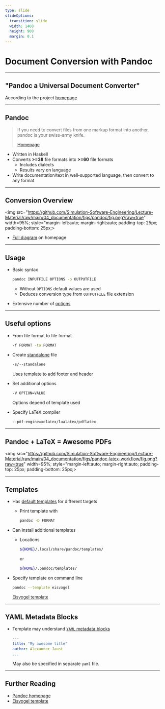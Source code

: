 ```yaml
---
type: slide
slideOptions:
  transition: slide
  width: 1400
  height: 900
  margin: 0.1
---
```


<style>
  .reveal strong {
    font-weight: bold;
    color: orange;
  }
  .reveal p {
    text-align: left;
  }
  .reveal section h1 {
    color: orange;
  }
  .reveal section h2 {
    color: orange;
  }
  .reveal code {
    font-family: 'Source Code Pro';
    color: orange;
  }
  .reveal section img {
    background:none;
    border:none;
    box-shadow:none;
  }
</style>

# Document Conversion with Pandoc

---

## "Pandoc a Universal Document Converter"

According to the project [homepage](https://pandoc.org/)

---

## Pandoc

> If you need to convert files from one markup format into another, pandoc is your swiss-army knife.
>
> [Homepage](https://pandoc.org/)

- Written in Haskell
- Converts **>=38** file formats into **>=60** file formats
    - Includes dialects
    - Results vary on language
- Write documentation/text in well-supported language, then convert to any format

---

## Conversion Overview

<img src="https://github.com/Simulation-Software-Engineering/Lecture-Material/raw/main/04_documentation/figs/pandoc/fig.png?raw=true" width=95%; style="margin-left:auto; margin-right:auto; padding-top: 25px; padding-bottom: 25px;>

- [Full diagram](https://pandoc.org/diagram.jpg) on homepage

---

## Usage

- Basic syntax

  ```bash
  pandoc INPUTFILE OPTIONS -o OUTPUTFILE
  ```

    - Without `OPTIONS` default values are used
    - Deduces conversion type from `OUTPUTFILE` file extension
- Extensive number of [options](https://pandoc.org/MANUAL.html#options)

---

## Useful options

- From file format to file format

  ```bash
  -f FORMAT -to FORMAT
  ```

- Create [standalone](https://pandoc.org/MANUAL.html#option--standalone) file

  ```bash
  -s/--standalone
  ```

  Uses template to add footer and header
- Set additional options

  ```bash
  -V OPTION=VALUE
  ```

  Options depend of template used

- Specify LaTeX compiler

  ```bash
  --pdf-engine=xelatex/lualatex/pdflatex
  ```

---

## Pandoc + LaTeX = Awesome PDFs

<img src="https://github.com/Simulation-Software-Engineering/Lecture-Material/raw/main/04_documentation/figs/pandoc-latex-workflow/fig.png?raw=true" width=95%; style="margin-left:auto; margin-right:auto; padding-top: 25px; padding-bottom: 25px;>

---

## Templates

- Has [default templates](https://pandoc.org/MANUAL.html#templates) for different targets
    - Print template with

      ```bash
      pandoc -D FORMAT
      ```

- Can install additional templates
    - Locations

      ```bash
      ${HOME}/.local/share/pandoc/templates/
      ```

      or

      ```bash
      ${HOME}/.pandoc/templates/
      ```

- Specify template on command line

  ```bash
  pandoc --template eisvogel
  ```

  [Eisvogel template](https://github.com/Wandmalfarbe/pandoc-latex-template)

---

## YAML Metadata Blocks

- Template may understand [`YAML` metadata blocks](https://pandoc.org/MANUAL.html#extension-yaml_metadata_block)

  ```yaml
  ---
  title: "My awesome title"
  author: Alexander Jaust
  ...
  ```

  May also be specified in separate `yaml` file.

---

## Further Reading

- [Pandoc homepage](https://pandoc.org/)
- [Eisvogel template](https://github.com/Wandmalfarbe/pandoc-latex-template)